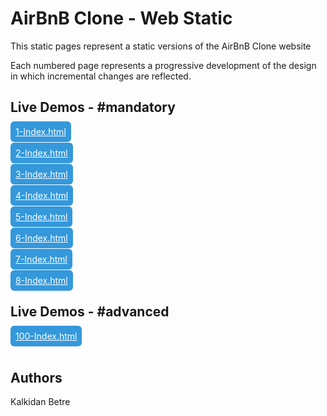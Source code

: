 # AirBnB Clone - Web Static 

This static pages represent a static versions of the AirBnB Clone website

Each numbered page represents a progressive development of the design in which incremental changes are reflected.

## Live Demos - #mandatory
<a style="background-color: #3498db; color: #FFF; padding: 8px; border-radius: 6px" href="https://kalbetre-alx.github.io/AirBnB_clone/web_static/1-index.html">
1-Index.html
</a>
<br />
<br />
<a style="background-color: #3498db; color: #FFF; padding: 8px; border-radius: 6px" href="https://kalbetre-alx.github.io/AirBnB_clone/web_static/2-index.html">
2-Index.html
</a>
<br />
<br />
<a style="background-color: #3498db; color: #FFF; padding: 8px; border-radius: 6px" href="https://kalbetre-alx.github.io/AirBnB_clone/web_static/3-index.html">
3-Index.html
</a>
<br />
<br />
<a style="background-color: #3498db; color: #FFF; padding: 8px; border-radius: 6px" href="https://kalbetre-alx.github.io/AirBnB_clone/web_static/4-index.html">
4-Index.html
</a>
<br />
<br />
<a style="background-color: #3498db; color: #FFF; padding: 8px; border-radius: 6px" href="https://kalbetre-alx.github.io/AirBnB_clone/web_static/5-index.html">
5-Index.html
</a>
<br />
<br />
<a style="background-color: #3498db; color: #FFF; padding: 8px; border-radius: 6px" href="https://kalbetre-alx.github.io/AirBnB_clone/web_static/6-index.html">
6-Index.html
</a>
<br />
<br />
<a style="background-color: #3498db; color: #FFF; padding: 8px; border-radius: 6px" href="https://kalbetre-alx.github.io/AirBnB_clone/web_static/7-index.html">
7-Index.html
</a>
<br />
<br />
<a style="background-color: #3498db; color: #FFF; padding: 8px; border-radius: 6px" href="https://kalbetre-alx.github.io/AirBnB_clone/web_static/8-index.html">
8-Index.html
</a>

## Live Demos - #advanced
<a style="background-color: #3498db; color: #FFF; padding: 8px; border-radius: 6px" href="https://kalbetre-alx.github.io/AirBnB_clone/web_static/100-index.html">
100-Index.html
</a>
<br />
<br />


## Authors
Kalkidan Betre
